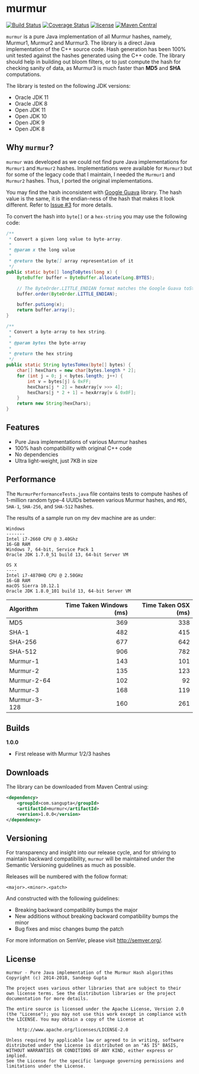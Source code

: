 # murmur

[![Build Status](https://img.shields.io/travis/sangupta/murmur.svg)](https://travis-ci.org/sangupta/murmur)
[![Coverage Status](https://img.shields.io/coveralls/sangupta/murmur.svg)](https://coveralls.io/github/sangupta/murmur?branch=master)
[![license](https://img.shields.io/github/license/sangupta/murmur.svg)](https://opensource.org/licenses/Apache-2.0)
[![Maven Central](https://img.shields.io/maven-central/v/com.sangupta/murmur.svg)](https://maven-badges.herokuapp.com/maven-central/com.sangupta/murmur)

`murmur` is a pure Java implementation of all Murmur hashes, namely, Murmur1, Murmur2 and Murmur3.
The library is a direct Java implementation of the C++ source code. Hash generation has been 100%
unit tested against the hashes generated using the C++ code. The library should help in building 
out bloom filters, or to just compute the hash for checking sanity of data, as Murmur3 is much faster
than **MD5** and **SHA** computations.

The library is tested on the following JDK versions:

* Oracle JDK 11
* Oracle JDK 8
* Open JDK 11
* Open JDK 10
* Open JDK 9
* Open JDK 8

## Why `murmur`?

`murmur` was developed as we could not find pure Java implementations for `Murmur1` and `Murmur2` hashes.
Implementations were available for `Murmur3` but for some of the legacy code that I maintain, I needed
the `Murmur1` and `Murmur2` hashes. Thus, I ported the original implementations.

You may find the hash inconsistent with [Google Guava]() library. The hash value is the same, it is
the endian-ness of the hash that makes it look different. Refer to [Issue #3](https://github.com/sangupta/murmur/issues/3)
for more details.

To convert the hash into `byte[]` or a `hex-string` you may use the following code:

```java
/**
 * Convert a given long value to byte-array.
 * 
 * @param x the long value
 * 
 * @return the byte[] array representation of it
 */
public static byte[] longToBytes(long x) {
	ByteBuffer buffer = ByteBuffer.allocate(Long.BYTES);

	// The ByteOrder.LITTLE_ENDIAN format matches the Google Guava toString() format
	buffer.order(ByteOrder.LITTLE_ENDIAN);

	buffer.putLong(x);
	return buffer.array();
}

/**
 * Convert a byte-array to hex string.
 * 
 * @param bytes the byte-array
 * 
 * @return the hex string
 */
public static String bytesToHex(byte[] bytes) {
	char[] hexChars = new char[bytes.length * 2];
	for (int j = 0; j < bytes.length; j++) {
		int v = bytes[j] & 0xFF;
		hexChars[j * 2] = hexArray[v >>> 4];
		hexChars[j * 2 + 1] = hexArray[v & 0x0F];
	}
	return new String(hexChars);
}
```

## Features

* Pure Java implementations of various Murmur hashes
* 100% hash compatibility with original C++ code
* No dependencies
* Ultra light-weight, just 7KB in size

## Performance

The `MurmurPerformanceTests.java` file contains tests to compute hashes of 1-million random type-4 UUIDs
between various Murmur hashes, and `MD5`, `SHA-1`, `SHA-256`, and `SHA-512` hashes. 

The results of a sample run on my dev machine are as under:

```
Windows
-------
Intel i7-2660 CPU @ 3.40Ghz
16-GB RAM
Windows 7, 64-bit, Service Pack 1
Oracle JDK 1.7.0_51 build 13, 64-bit Server VM

OS X
----
Intel i7-4870HQ CPU @ 2.50GHz
16-GB RAM
macOS Sierra 10.12.1
Oracle JDK 1.8.0_101 build 13, 64-bit Server VM
```

| Algorithm    | Time Taken Windows (ms) | Time Taken OSX (ms) |
| :----------- | ----------------------: | ------------------: |
| MD5          | 369                     | 338                 |
| SHA-1        | 482                     | 415                 |
| SHA-256      | 677                     | 642                 |
| SHA-512      | 906                     | 782                 |
| Murmur-1     | 143                     | 101                 |
| Murmur-2     | 135                     | 123                 |
| Murmur-2-64  | 102                     |  92                 |
| Murmur-3     | 168                     | 119                 |
| Murmur-3-128 | 160                     | 261                 |

## Builds

**1.0.0**

* First release with Murmur 1/2/3 hashes

## Downloads

The library can be downloaded from Maven Central using:

```xml
<dependency>
    <groupId>com.sangupta</groupId>
    <artifactId>murmur</artifactId>
    <version>1.0.0</version>
</dependency>
```

## Versioning

For transparency and insight into our release cycle, and for striving to maintain backward compatibility, 
`murmur` will be maintained under the Semantic Versioning guidelines as much as possible.

Releases will be numbered with the follow format:

`<major>.<minor>.<patch>`

And constructed with the following guidelines:

* Breaking backward compatibility bumps the major
* New additions without breaking backward compatibility bumps the minor
* Bug fixes and misc changes bump the patch

For more information on SemVer, please visit http://semver.org/.

## License

```
murmur - Pure Java implementation of the Murmur Hash algorithms
Copyright (c) 2014-2018, Sandeep Gupta

The project uses various other libraries that are subject to their
own license terms. See the distribution libraries or the project
documentation for more details.

The entire source is licensed under the Apache License, Version 2.0 
(the "License"); you may not use this work except in compliance with
the LICENSE. You may obtain a copy of the License at

	http://www.apache.org/licenses/LICENSE-2.0

Unless required by applicable law or agreed to in writing, software
distributed under the License is distributed on an "AS IS" BASIS,
WITHOUT WARRANTIES OR CONDITIONS OF ANY KIND, either express or implied.
See the License for the specific language governing permissions and
limitations under the License.
```
